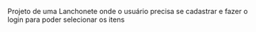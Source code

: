 Projeto de uma Lanchonete onde o usuário precisa se cadastrar e fazer o login para poder selecionar os itens
